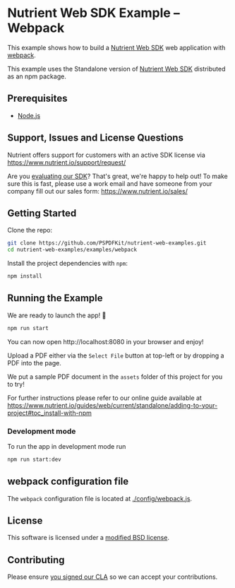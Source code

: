 # Nutrient Web SDK Example – Webpack

This example shows how to build a [Nutrient Web SDK](https://www.nutrient.io/web/) web application with
[webpack](https://webpack.js.org/).

This example uses the Standalone version of [Nutrient Web SDK](https://www.nutrient.io/web/)
distributed as an npm package.

## Prerequisites

- [Node.js](http://nodejs.org/)

## Support, Issues and License Questions

Nutrient offers support for customers with an active SDK license via https://www.nutrient.io/support/request/

Are you [evaluating our SDK](https://www.nutrient.io/try/)? That's great, we're happy to help out! To make sure this is fast, please use a work email and have someone from your company fill out our sales form: https://www.nutrient.io/sales/

## Getting Started

Clone the repo:

```bash
git clone https://github.com/PSPDFKit/nutrient-web-examples.git
cd nutrient-web-examples/examples/webpack
```

Install the project dependencies with `npm`:

```bash
npm install
```

## Running the Example

We are ready to launch the app! 🎉

```bash
npm run start
```

You can now open http://localhost:8080 in your browser and enjoy!

Upload a PDF either via the `Select File` button at top-left or by dropping a PDF into the page.

We put a sample PDF document in the `assets` folder of this project for you to try!

For further instructions please refer to our online guide available at
https://www.nutrient.io/guides/web/current/standalone/adding-to-your-project#toc_install-with-npm

### Development mode

To run the app in development mode run

```bash
npm run start:dev
```

## webpack configuration file

The `webpack` configuration file is located at [./config/webpack.js](config/webpack.js).

## License

This software is licensed under a [modified BSD license](LICENSE).

## Contributing

Please ensure
[you signed our CLA](https://www.nutrient.io/guides/web/current/miscellaneous/contributing/) so we can
accept your contributions.
